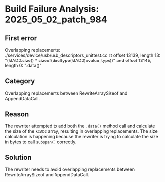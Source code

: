 # Build Failure Analysis: 2025_05_02_patch_984

## First error

Overlapping replacements: ./services/device/usb/usb_descriptors_unittest.cc at offset 13139, length 13: "(kIAD2.size() * sizeof(decltype(kIAD2)::value_type))" and offset 13145, length 0: ".data()"

## Category
Overlapping replacements between RewriteArraySizeof and AppendDataCall.

## Reason
The rewriter attempted to add both the `.data()` method call and calculate the size of the `kIAD2` array, resulting in overlapping replacements. The size calculation is happening because the rewriter is trying to calculate the size in bytes to call `subspan()` correctly.

## Solution
The rewriter needs to avoid overlapping replacements between RewriteArraySizeof and AppendDataCall.